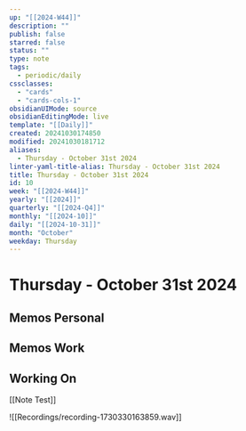 ```yaml
---
up: "[[2024-W44]]"
description: ""
publish: false
starred: false
status: ""
type: note
tags:
  - periodic/daily
cssclasses:
  - "cards"
  - "cards-cols-1"
obsidianUIMode: source
obsidianEditingMode: live
template: "[[Daily]]"
created: 20241030174850
modified: 20241030181712
aliases:
  - Thursday - October 31st 2024
linter-yaml-title-alias: Thursday - October 31st 2024
title: Thursday - October 31st 2024
id: 10
week: "[[2024-W44]]"
yearly: "[[2024]]"
quarterly: "[[2024-Q4]]"
monthly: "[[2024-10]]"
daily: "[[2024-10-31]]"
month: "October"
weekday: Thursday
---
```


# Thursday - October 31st 2024

## Memos Personal

## Memos Work

## Working On


[[Note Test]]



![[Recordings/recording-1730330163859.wav]]
